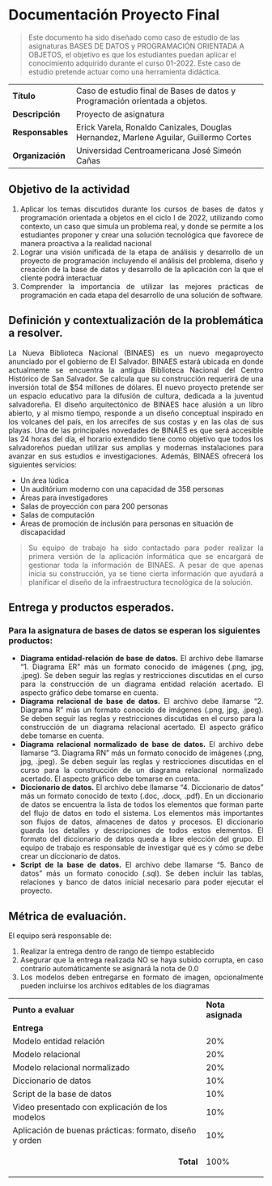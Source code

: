 
# Documentación Proyecto Final 

> Este documento ha sido diseñado como caso de estudio de las asignaturas BASES DE DATOS y PROGRAMACIÓN ORIENTADA A OBJETOS, el objetivo es que los estudiantes puedan aplicar el conocimiento adquirido durante el curso 01-2022. Este caso de estudio pretende actuar como una herramienta didáctica.


<table>
  <tr>
   <td><strong>Título</strong>
   </td>
   <td colspan="3" >Caso de estudio final de Bases de datos y Programación orientada a objetos.
   </td>
  </tr>
  <tr>
   <td><strong>Descripción</strong>
   </td>
   <td colspan="3" >Proyecto de asignatura 
   </td>
  </tr>
  <tr>
   <td><strong>Responsables</strong>
   </td>
   <td colspan="3" >Erick Varela, Ronaldo Canizales, Douglas Hernandez, Marlene Aguilar, Guillermo Cortes 
   </td>
  </tr>
  <tr>
   <td><strong>Organización</strong>
   </td>
   <td colspan="3" >Universidad Centroamericana José Simeón Cañas
   </td>
  </tr>
</table>


## Objetivo de la actividad

<div style="text-align: justify">

1. Aplicar los temas discutidos durante los cursos de bases de datos y programación orientada a objetos en el ciclo I de 2022, utilizando como contexto, un caso que simula un problema real, y donde se permite a los estudiantes proponer y crear una solución tecnológica que favorece de manera proactiva a la realidad nacional
2. Lograr una visión unificada de la etapa de análisis y desarrollo de un proyecto de programación incluyendo el análisis del problema, diseño y creación de la base de datos y desarrollo de la aplicación con la que el cliente podrá interactuar
3. Comprender la importancia de utilizar las mejores prácticas de programación en cada etapa del desarrollo de una solución de software.
</div> 

## Definición y contextualización de la problemática a resolver.
<div style="text-align: justify">

La Nueva Biblioteca Nacional (BINAES) es un nuevo megaproyecto anunciado por el gobierno de El Salvador. BINAES estará ubicada en donde actualmente se encuentra la antigua Biblioteca Nacional del Centro Histórico de San Salvador. Se calcula que su construcción requerirá de una inversión total de $54 millones de dólares. El nuevo proyecto pretende ser un espacio educativo para la difusión de cultura, dedicada a la juventud salvadoreña. El diseño arquitectónico de BINAES hace alusión a un libro abierto, y al mismo tiempo, responde a un diseño conceptual inspirado en los volcanes del país, en los arrecifes de sus costas y en las olas de sus playas. Una de las principales novedades de BINAES es que será accesible las 24 horas del día, el horario extendido tiene como objetivo que todos los salvadoreños puedan utilizar sus amplias y modernas instalaciones para avanzar en sus estudios e investigaciones. Además, BINAES ofrecerá los siguientes servicios:

</div>

* Un área lúdica 
* Un auditórium moderno con una capacidad de 358 personas
* Áreas para investigadores 
* Salas de proyección con para 200 personas 
* Salas de computación
* Áreas de promoción de inclusión para personas en situación de discapacidad

<div style="text-align: justify">

> Su equipo de trabajo ha sido contactado para poder realizar la primera versión de la aplicación informática que se encargará de gestionar toda la información de BINAES. A pesar de que apenas inicia su construcción, ya se tiene cierta información que ayudará a planificar el diseño de la infraestructura tecnológica de la solución. 

</div>

## Entrega y productos esperados.

### Para la asignatura de bases de datos se esperan los siguientes productos:

<div style="text-align: justify">

* **Diagrama entidad-relación de base de datos.** El archivo debe llamarse “1. Diagrama ER” más un formato conocido de imágenes (.png, jpg, .jpeg). Se deben seguir las reglas y restricciones discutidas en el curso para la construcción de un diagrama entidad relación acertado. El aspecto gráfico debe tomarse en cuenta.
* **Diagrama relacional de base de datos.** El archivo debe llamarse “2. Diagrama R” más un formato conocido de imágenes (.png, jpg, .jpeg). Se deben seguir las reglas y restricciones discutidas en el curso para la construcción de un diagrama relacional acertado. El aspecto gráfico debe tomarse en cuenta.
* **Diagrama relacional normalizado de base de datos.** El archivo debe llamarse “3. Diagrama RN” más un formato conocido de imágenes (.png, jpg, .jpeg). Se deben seguir las reglas y restricciones discutidas en el curso para la construcción de un diagrama relacional normalizado acertado. El aspecto gráfico debe tomarse en cuenta.
* **Diccionario de datos.** El archivo debe llamarse “4. Diccionario de datos” más un formato conocido de texto (.doc, .docx, .pdf). En un diccionario de datos se encuentra la lista de todos los elementos que forman parte del flujo de datos en todo el sistema. Los elementos más importantes son flujos de datos, almacenes de datos y procesos. El diccionario guarda los detalles y descripciones de todos estos elementos. El formato del diccionario de datos queda a libre elección del grupo. El equipo de trabajo es responsable de investigar qué es y cómo se debe crear un diccionario de datos.
* **Script de la base de datos.** El archivo debe llamarse “5. Banco de datos” más un formato conocido (.sql). Se deben incluir las tablas, relaciones y banco de datos inicial necesario para poder ejecutar el proyecto.

## Métrica de evaluación.

El equipo será responsable de:
1. Realizar la entrega dentro de rango de tiempo establecido
2. Asegurar que la entrega realizada NO se haya subido corrupta, en caso contrario automáticamente se asignará la nota de 0.0
3. Los modelos deben entregarse en formato de imagen, opcionalmente pueden incluirse los archivos editables de los diagramas

<div style="text-align: center">

<table>
  <tr>
   <td>
<strong>Punto a evaluar</strong>
   </td>
   <td><strong>Nota asignada</strong>
   </td>
  </tr>
  <tr>
   <td colspan="2" ><strong>Entrega</strong>
   </td>
  </tr>
  <tr>
   <td>Modelo entidad relación
   </td>
   <td>20%
   </td>
  </tr>
  <tr>
   <td>Modelo relacional
   </td>
   <td>20%
   </td>
  </tr>
  <tr>
   <td>Modelo relacional normalizado
   </td>
   <td>20%
   </td>
  </tr>
  <tr>
   <td>Diccionario de datos
   </td>
   <td>10%
   </td>
  </tr>
  <tr>
   <td>Script de la base de datos
   </td>
   <td>10%
   </td>
  </tr>
  <tr>
   <td>Video presentado con explicación de los modelos
   </td>
   <td>10%
   </td>
  </tr>
  <tr>
   <td>Aplicación de buenas prácticas: formato, diseño y orden
   </td>
   <td>10%
   </td>
  </tr>
  <tr>
   <td><p style="text-align: right">
<strong>Total</strong></p>

   </td>
   <td>100%
   </td>
  </tr>
</table>

</div>